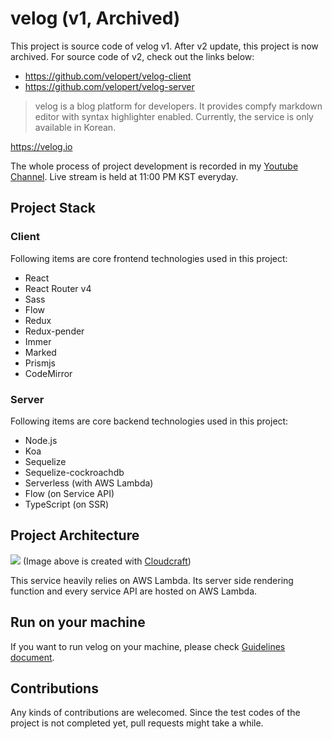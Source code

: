 # velog (v1, Archived)

This project is source code of velog v1. After v2 update, this project is now archived. For source code of v2, check out the links below:

- https://github.com/velopert/velog-client
- https://github.com/velopert/velog-server

> velog is a blog platform for developers. It provides compfy markdown editor with syntax highlighter enabled. Currently, the service is only available in Korean.

https://velog.io

The whole process of project development is recorded in my [Youtube Channel](https://www.youtube.com/watch?v=WEC6ATuP9Vo&list=PL9FpF_z-xR_FEhguHXMOvCErayV2Huezy&ab_channel=MinjunKim). Live stream is held at 11:00 PM KST everyday.

## Project Stack

### Client

Following items are core frontend technologies used in this project:

- React
- React Router v4
- Sass
- Flow
- Redux
- Redux-pender
- Immer
- Marked
- Prismjs
- CodeMirror

### Server

Following items are core backend technologies used in this project:

- Node.js
- Koa
- Sequelize
- Sequelize-cockroachdb
- Serverless (with AWS Lambda)
- Flow (on Service API)
- TypeScript (on SSR)

## Project Architecture

![](https://i.imgur.com/wkdqu2r.png)
(Image above is created with [Cloudcraft](https://cloudcraft.co/view/00817b35-3c91-4435-be19-8757825e8c5f?key=5UWE37gAvfR4Yfe5THMV9g))

This service heavily relies on AWS Lambda. Its server side rendering function and every service API are hosted on AWS Lambda.

## Run on your machine

If you want to run velog on your machine, please check [Guidelines document](GUIDELINES.md).

## Contributions

Any kinds of contributions are welecomed. Since the test codes of the project is not completed yet, pull requests might take a while.

